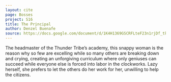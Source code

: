 ```yaml
---
layout: cite
page: Bosses
project: S16
title: The Principal
author: Denzel Buenafe
source: https://docs.google.com/document/d/1K4H1369GSCRFLteF23n1rjDf_tke8aqb4F7cfBas3RI/edit?usp=sharing
---
```

The headmaster of the Thunder Tribe’s academy, this snappy woman is the reason why so few are excelling while so many others are breaking down and crying, creating an unforgiving curriculum where only geniuses can succeed while everyone else is forced into labor in the clockworks. Lazy herself, she prefers to let the others do her work for her, unwilling to help the citizens.
